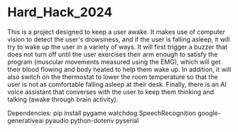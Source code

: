 # Hard_Hack_2024
This is a project designed to keep a user awake. It makes use of computer vision to detect the user's drowsiness, and if the user is falling asleep, it will try to wake up the user in a variety of ways. It will first trigger a buzzer that does not turn off until the user exercises their arm enough to satisfy the program (muscular movements measured using the EMG), which will get their blood flowing and body heated to help them wake up. In addition, it will also switch on the thermostat to lower the room temperature so that the user is not as comfortable falling asleep at their desk. Finally, there is an AI voice assistant that converses with the user to keep them thinking and talking (awake through brain activity). 

Dependencies: 
pip install pygame watchdog SpeechRecognition google-generativeai pyaudio python-dotenv pyserial
